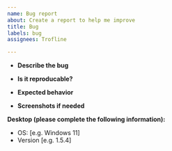 ```yaml
---
name: Bug report
about: Create a report to help me improve
title: Bug
labels: bug
assignees: Trofline

---
```


- **Describe the bug**

- **Is it reproducable?**

- **Expected behavior**

- **Screenshots if needed**

**Desktop (please complete the following information):**
 - OS: [e.g. Windows 11]
 - Version [e.g. 1.5.4]
